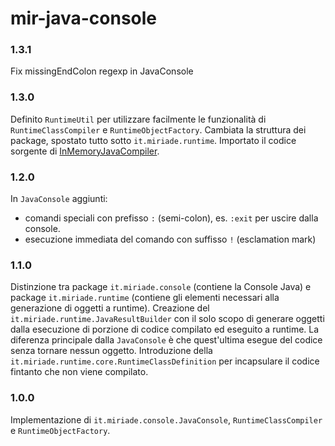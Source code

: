 # mir-java-console

### 1.3.1
Fix missingEndColon regexp in JavaConsole

### 1.3.0
Definito `RuntimeUtil` per utilizzare facilmente le funzionalità di `RuntimeClassCompiler` e `RuntimeObjectFactory`.
Cambiata la struttura dei package, spostato tutto sotto `it.miriade.runtime`.
Importato il codice sorgente di [InMemoryJavaCompiler](https://github.com/trung/InMemoryJavaCompiler).


### 1.2.0
In `JavaConsole` aggiunti:
* comandi speciali con prefisso `:` (semi-colon), es. `:exit` per uscire dalla console.
* esecuzione immediata del comando con suffisso `!` (esclamation mark)


### 1.1.0
Distinzione tra package `it.miriade.console` (contiene la Console Java) e package `it.miriade.runtime` (contiene gli elementi necessari alla generazione di oggetti a runtime).
Creazione del `it.miriade.runtime.JavaResultBuilder` con il solo scopo di generare oggetti dalla esecuzione di porzione di codice compilato ed eseguito a runtime. La diferenza principale dalla `JavaConsole` è che quest'ultima esegue del codice senza tornare nessun oggetto.
Introduzione della `it.miriade.runtime.core.RuntimeClassDefinition` per incapsulare il codice fintanto che non viene compilato. 

### 1.0.0
Implementazione di `it.miriade.console.JavaConsole`, `RuntimeClassCompiler` e `RuntimeObjectFactory`.
